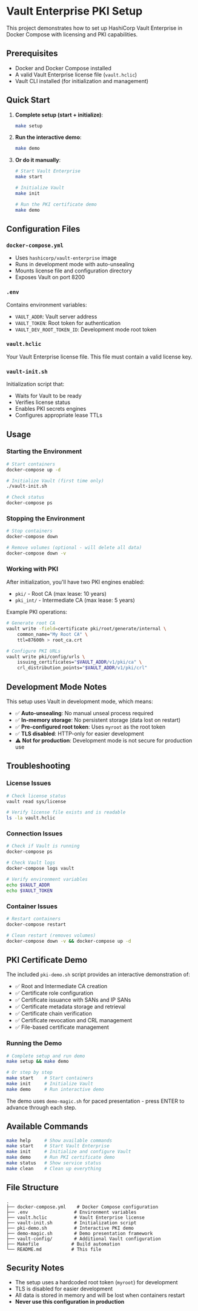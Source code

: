 # Vault Enterprise PKI Setup

This project demonstrates how to set up HashiCorp Vault Enterprise in Docker Compose with licensing and PKI capabilities.

## Prerequisites

- Docker and Docker Compose installed
- A valid Vault Enterprise license file (`vault.hclic`)
- Vault CLI installed (for initialization and management)

## Quick Start

1. **Complete setup (start + initialize)**:
   ```bash
   make setup
   ```

2. **Run the interactive demo**:
   ```bash
   make demo
   ```

3. **Or do it manually**:
   ```bash
   # Start Vault Enterprise
   make start

   # Initialize Vault
   make init

   # Run the PKI certificate demo
   make demo
   ```

## Configuration Files

### `docker-compose.yml`
- Uses `hashicorp/vault-enterprise` image
- Runs in development mode with auto-unsealing
- Mounts license file and configuration directory
- Exposes Vault on port 8200

### `.env`
Contains environment variables:
- `VAULT_ADDR`: Vault server address
- `VAULT_TOKEN`: Root token for authentication
- `VAULT_DEV_ROOT_TOKEN_ID`: Development mode root token

### `vault.hclic`
Your Vault Enterprise license file. This file must contain a valid license key.

### `vault-init.sh`
Initialization script that:
- Waits for Vault to be ready
- Verifies license status
- Enables PKI secrets engines
- Configures appropriate lease TTLs

## Usage

### Starting the Environment
```bash
# Start containers
docker-compose up -d

# Initialize Vault (first time only)
./vault-init.sh

# Check status
docker-compose ps
```

### Stopping the Environment
```bash
# Stop containers
docker-compose down

# Remove volumes (optional - will delete all data)
docker-compose down -v
```

### Working with PKI

After initialization, you'll have two PKI engines enabled:

- `pki/` - Root CA (max lease: 10 years)  
- `pki_int/` - Intermediate CA (max lease: 5 years)

Example PKI operations:
```bash
# Generate root CA
vault write -field=certificate pki/root/generate/internal \
    common_name="My Root CA" \
    ttl=87600h > root_ca.crt

# Configure PKI URLs
vault write pki/config/urls \
    issuing_certificates="$VAULT_ADDR/v1/pki/ca" \
    crl_distribution_points="$VAULT_ADDR/v1/pki/crl"
```

## Development Mode Notes

This setup uses Vault in development mode, which means:
- ✅ **Auto-unsealing**: No manual unseal process required
- ✅ **In-memory storage**: No persistent storage (data lost on restart)
- ✅ **Pre-configured root token**: Uses `myroot` as the root token
- ✅ **TLS disabled**: HTTP-only for easier development
- ⚠️  **Not for production**: Development mode is not secure for production use

## Troubleshooting

### License Issues
```bash
# Check license status
vault read sys/license

# Verify license file exists and is readable
ls -la vault.hclic
```

### Connection Issues
```bash
# Check if Vault is running
docker-compose ps

# Check Vault logs
docker-compose logs vault

# Verify environment variables
echo $VAULT_ADDR
echo $VAULT_TOKEN
```

### Container Issues
```bash
# Restart containers
docker-compose restart

# Clean restart (removes volumes)
docker-compose down -v && docker-compose up -d
```

## PKI Certificate Demo

The included `pki-demo.sh` script provides an interactive demonstration of:

- ✅ Root and Intermediate CA creation
- ✅ Certificate role configuration  
- ✅ Certificate issuance with SANs and IP SANs
- ✅ Certificate metadata storage and retrieval
- ✅ Certificate chain verification
- ✅ Certificate revocation and CRL management
- ✅ File-based certificate management

### Running the Demo

```bash
# Complete setup and run demo
make setup && make demo

# Or step by step
make start    # Start containers
make init     # Initialize Vault
make demo     # Run interactive demo
```

The demo uses `demo-magic.sh` for paced presentation - press ENTER to advance through each step.

## Available Commands

```bash
make help     # Show available commands
make start    # Start Vault Enterprise
make init     # Initialize and configure Vault
make demo     # Run PKI certificate demo  
make status   # Show service status
make clean    # Clean up everything
```

## File Structure

```
.
├── docker-compose.yml    # Docker Compose configuration
├── .env                 # Environment variables
├── vault.hclic          # Vault Enterprise license
├── vault-init.sh        # Initialization script
├── pki-demo.sh          # Interactive PKI demo
├── demo-magic.sh        # Demo presentation framework
├── vault-config/        # Additional Vault configuration
├── Makefile            # Build automation
└── README.md           # This file
```

## Security Notes

- The setup uses a hardcoded root token (`myroot`) for development
- TLS is disabled for easier development
- All data is stored in memory and will be lost when containers restart
- **Never use this configuration in production**